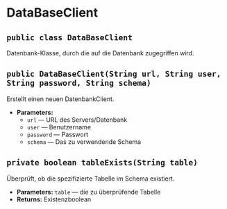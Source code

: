 # DataBaseClient


## `public class DataBaseClient`

Datenbank-Klasse, durch die auf die Datenbank zugegriffen wird.

## `public DataBaseClient(String url, String user, String password, String schema)`

Erstellt einen neuen DatenbankClient.

 * **Parameters:**
   * `url` — URL des Servers/Datenbank
   * `user` — Benutzername
   * `password` — Passwort
   * `schema` — Das zu verwendende Schema

## `private boolean tableExists(String table)`

Überprüft, ob die spezifizierte Tabelle im Schema existiert.

 * **Parameters:** `table` — die zu überprüfende Tabelle
 * **Returns:** Existenzboolean
